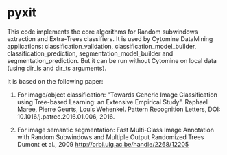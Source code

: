 # pyxit

This code implements the core algorithms for Random subwindows extraction and Extra-Trees classifiers.
It is used by Cytomine DataMining applications: classification_validation, classification_model_builder, classification_prediction,
segmentation_model_builder and segmentation_prediction.
But it can be run without Cytomine on local data (using dir_ls and dir_ts arguments).

It is based on the following paper:

1) For image/object classification:
"Towards Generic Image Classification using Tree-based Learning: an Extensive Empirical Study".
Raphael Maree, Pierre Geurts, Louis Wehenkel.
Pattern Recognition Letters, DOI: 10.1016/j.patrec.2016.01.006, 2016. 


2) For image semantic segmentation:
Fast Multi-Class Image Annotation with Random Subwindows and Multiple Output Randomized Trees
Dumont et al., 2009
http://orbi.ulg.ac.be/handle/2268/12205

